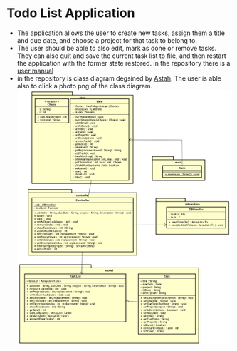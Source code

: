 # **Todo List Application** #
- The application allows the user to create new
tasks, assign them a title and due date, and choose a project for that task to belong to. 
- The user should be able to also edit,
mark as done or remove tasks. They can also quit and save the current task list to file, and then
restart the application with the former state restored. 
in the repository there is a [user manual](user%20manual.md)
- in the repository is class diagram degsined by [Astah](http://astah.net/). The user is able also to click a photo png of the class diagram. ![Class Diagram toDoList](https://github.com/Mohamadyse/individualPro/blob/master/Class%20Diagram%20toDoList.png)
